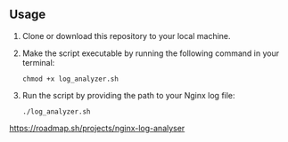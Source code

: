 ## Usage

1. Clone or download this repository to your local machine.

2. Make the script executable by running the following command in your terminal:

   ```
   chmod +x log_analyzer.sh
   ```

3. Run the script by providing the path to your Nginx log file:

   ```
   ./log_analyzer.sh
   ```

https://roadmap.sh/projects/nginx-log-analyser
